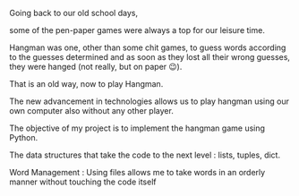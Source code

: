 Going back to our old school days,

some of the pen-paper games were always a top for our leisure time.

Hangman was one, other than some chit games, to guess words according to the guesses determined and as soon as they lost all their wrong guesses, they were hanged (not really, but on paper 😉).

That is an old way, now to play Hangman. 

The new advancement in technologies allows us to play hangman using our own computer also without any other player.

The objective of my project is to implement the hangman game using Python.


The data structures that take the code to the next level : lists, tuples, dict.

Word Management : Using files allows me to take words in an orderly manner without touching the code itself

